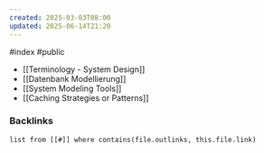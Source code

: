 ```yaml
---
created: 2025-03-03T08:00
updated: 2025-06-14T21:20
---
```

#index #public

- [[Terminology - System Design]]
- [[Datenbank Modellierung]]
- [[System Modeling Tools]]
- [[Caching Strategies or Patterns]]

### Backlinks
```dataview 
list from [[#]] where contains(file.outlinks, this.file.link)
```

